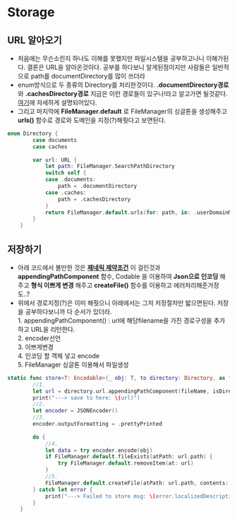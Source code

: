 #  Storage
## URL 알아오기
- 처음에는 무슨소린지 하나도 이해를 못했지만 파일시스템을 공부하고나니 이해가된다. 결론은 URL을 알아온것이다. 공부를 하다보니 알게된점이지만 사람들은 일반적으로 path를 documentDirectory를 많이 쓰더라
- enum방식으로 두 종류의 Directory를 처리한것이다. **.documentDirectory경로** 와 **.cachesDirectory경로** 지금은 이런 경로들이 있구나!라고 알고가면 될것같다. [여기](https://jinnify.tistory.com/26)에 자세하게 설명되어있다.
- 그리고 마지막에 **FileManager.default** 로 FileManager의 싱글톤을 생성해주고 **urls()** 함수로 경로와 도메인을 지정(?)해줫다고 보면된다.
```swift
enum Directory {
        case documents
        case caches
        
        var url: URL {
            let path: FileManager.SearchPathDirectory
            switch self {
            case .documents:
                path = .documentDirectory
            case .caches:
                path = .cachesDirectory
            }
            return FileManager.default.urls(for: path, in: .userDomainMask).first!
        }
    }
```

## 저장하기
- 아래 코드에서 볼만한 것은 **[제네릭 제약조건](https://github.com/JongPyoAhn/TodoList/blob/main/Explanation/Generic.md)** 이 걸린것과 **appendingPathComponent** 함수, Codable 을 이용하여 **Json으로 인코딩** 해주고 **형식 이쁘게 변경** 해주고 **createFile()** 함수를 이용하고 에러처리해준거정도..?
- 위에서 경로지정(?)은 이미 해줫으니 아래에서는 그저 저장절차만 밟으면된다. 저장을 공부하다보니까 다 순서가 있더라.</br>
        1. appendingPathComponent() : url에 해당filename을 가진 경로구성을 추가하고 URL을 리턴한다.</br>
        2. encoder선언</br>
        3. 이쁘게변경</br>
        4. 인코딩 할 객체 넣고 encode</br>
        5. FileManager 싱글톤 이용해서 파일생성
```swift
static func store<T: Encodable>(_ obj: T, to directory: Directory, as fileName: String) {
        //1.
        let url = directory.url.appendingPathComponent(fileName, isDirectory: false)
        print("---> save to here: \(url)")
        //2.
        let encoder = JSONEncoder()
        //3.
        encoder.outputFormatting = .prettyPrinted
        
        do {
            //4.
            let data = try encoder.encode(obj)
            if FileManager.default.fileExists(atPath: url.path) {
                try FileManager.default.removeItem(at: url)
            }
            //5.
            FileManager.default.createFile(atPath: url.path, contents: data, attributes: nil)
        } catch let error {
            print("---> Failed to store msg: \(error.localizedDescription)")
        }
    }
```
